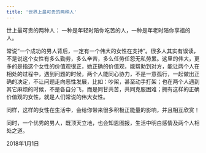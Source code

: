 ```yaml
---
title: '世界上最可贵的两种人'
---
```

 
世上最可贵的两种人： 一种是年轻时陪你吃苦的人，一种是年老时陪你享福的人。  

常说“一个成功的男人背后，一定有一个伟大的女性在支持”。很多人其实有误读，不是说这个女性有多么勤劳，多么辛苦，多么任劳任怨无私劳累。这里的伟大，更多的是指这个女性的价值观很正，她正确的价值观，能帮助到对方，能让两个人在相处的过程中，遇到问题的时候，两个人能同心协力，不是一意孤行，一起做出正确的决定，不让问题走向恶性发展，比如：吵架，甚至动手打架；也在两个人遇到其它麻烦的时候，不是各自分飞，而是同甘共苦，共同克服困难；拥有这样的正确价值观的女性，就是人们常说的伟大女性。

同样，这样的女性在生活中，会给你带来很多积极正能量的影响，并且相互欣赏！

同时，一个优秀的男人，既顶天立地，也会知恩图报，生活中明白感情及两个人相处之道。

2018年1月1日